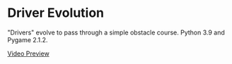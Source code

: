 # Driver Evolution
"Drivers" evolve to pass through a simple obstacle course.
Python 3.9 and Pygame 2.1.2.

[Video Preview](docs/preview.mp4)